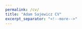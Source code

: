 ```yaml
---
permalink: /cv/
title: "Adam Sajewicz CV"
excerpt_separator: "<!--more-->"
---
```

<!--more-->
<object data="{{ site.url }}{{ site.baseurl }}/assets/pdf/Adam_Sajewicz_CV.pdf" width="1000" height="1000" type='application/pdf'/>
<!--more-->